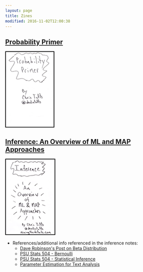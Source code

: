 ```yaml
---
layout: page
title: Zines
modified: 2016-11-02T12:00:38
---
```



<h2 id="ProbPrimer">
  <a href="{{ site.url}}/images/zines/probability_primer.pdf" >
  Probability Primer</a>
</h2>

<a href="{{ site.url}}/images/zines/probability_primer.pdf" > <img src="/images/probability_primer.png" alt="image"
 style="border:2px solid black" > </a>

<h2 id="Inference">
  <a href="{{ site.url}}/images/zines/inference.pdf" >Inference: An Overview of ML and MAP Approaches</a>
</h2>

 <a href="{{ site.url}}/images/zines/inference.pdf" > <img src="/images/inference.png" alt="image"
  style="border:2px solid black" > </a>


  * References/additional info referenced in the inference notes:
    * [Dave Robinson's Post on Beta Distribution](http://varianceexplained.org/statistics/beta_distribution_and_baseball/)
    * [PSU Stats 504 - Bernoulli](https://onlinecourses.science.psu.edu/stat504/node/27)
    * [PSU Stats 504 - Statistical Inference](https://onlinecourses.science.psu.edu/stat504/node/16)
    * [Parameter Estimation for Text Analysis](https://faculty.cs.byu.edu/~ringger/CS679/papers/Heinrich-GibbsLDA.pdf)

[^1]: Example: *domain.com/category-name/post-title*

